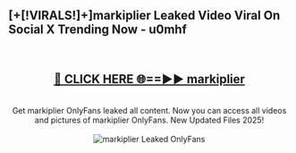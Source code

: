 <h2>[+[!VIRALS!]+]markiplier Leaked Video Viral On Social X Trending Now - u0mhf</h2>
<br>
<div align="center">
<h2><a href="https://libra.edu.pl?markiplier" rel="nofollow">🔴 CLICK HERE 🌐==►► markiplier</a></h2>
<br>
Get markiplier OnlyFans leaked all content. Now you can access all videos and pictures of markiplier OnlyFans. New Updated Files 2025!
<br>
<br>
<a href="https://libra.edu.pl?markiplier" rel="nofollow" data-target="animated-image.originalLink"><img src="https://i.ibb.co.com/WyWwxjT/player-gif2.gif" alt="markiplier Leaked OnlyFans" style="max-width: 100%; display: inline-block;" data-target="animated-image.originalImage"></a>
</div>
<br>